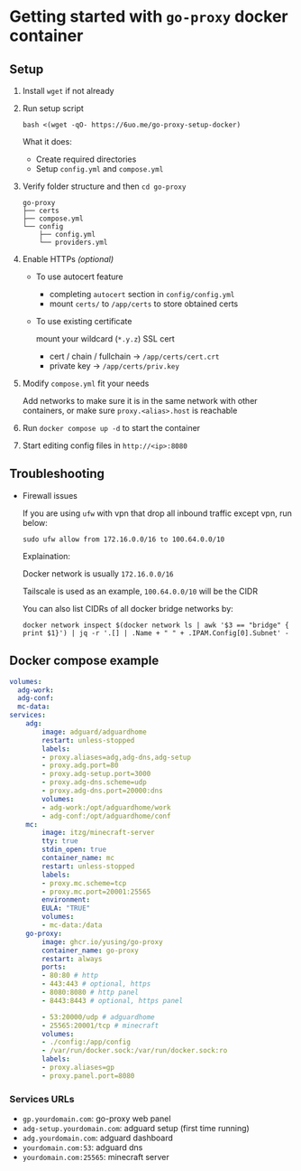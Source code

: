 # Getting started with `go-proxy` docker container

## Setup

1. Install `wget` if not already

2. Run setup script

   `bash <(wget -qO- https://6uo.me/go-proxy-setup-docker)`

   What it does:

   - Create required directories
   - Setup `config.yml` and `compose.yml`

3. Verify folder structure and then `cd go-proxy`

    ```plain
    go-proxy
    ├── certs
    ├── compose.yml
    └── config
        ├── config.yml
        └── providers.yml
    ```

4. Enable HTTPs _(optional)_
   - To use autocert feature
     - completing `autocert` section in `config/config.yml`
     - mount `certs/` to `/app/certs` to store obtained certs

   - To use existing certificate

     mount your wildcard (`*.y.z`) SSL cert

     - cert / chain / fullchain -> `/app/certs/cert.crt`
     - private key -> `/app/certs/priv.key`

5. Modify `compose.yml` fit your needs

    Add networks to make sure it is in the same network with other containers, or make sure `proxy.<alias>.host` is reachable

6. Run `docker compose up -d` to start the container

7. Start editing config files in `http://<ip>:8080`

## Troubleshooting

- Firewall issues

    If you are using `ufw` with vpn that drop all inbound traffic except vpn, run below:

    `sudo ufw allow from 172.16.0.0/16 to 100.64.0.0/10`

    Explaination:

    Docker network is usually `172.16.0.0/16`

    Tailscale is used as an example, `100.64.0.0/10` will be the CIDR

    You can also list CIDRs of all docker bridge networks by:

    `docker network inspect $(docker network ls | awk '$3 == "bridge" { print $1}') | jq -r '.[] | .Name + " " + .IPAM.Config[0].Subnet' -`

## Docker compose example

```yaml
volumes:
  adg-work:
  adg-conf:
  mc-data:
services:
    adg:
        image: adguard/adguardhome
        restart: unless-stopped
        labels:
        - proxy.aliases=adg,adg-dns,adg-setup
        - proxy.adg.port=80
        - proxy.adg-setup.port=3000
        - proxy.adg-dns.scheme=udp
        - proxy.adg-dns.port=20000:dns
        volumes:
        - adg-work:/opt/adguardhome/work
        - adg-conf:/opt/adguardhome/conf
    mc:
        image: itzg/minecraft-server
        tty: true
        stdin_open: true
        container_name: mc
        restart: unless-stopped
        labels:
        - proxy.mc.scheme=tcp
        - proxy.mc.port=20001:25565
        environment:
        EULA: "TRUE"
        volumes:
        - mc-data:/data
    go-proxy:
        image: ghcr.io/yusing/go-proxy
        container_name: go-proxy
        restart: always
        ports:
        - 80:80 # http
        - 443:443 # optional, https
        - 8080:8080 # http panel
        - 8443:8443 # optional, https panel

        - 53:20000/udp # adguardhome
        - 25565:20001/tcp # minecraft
        volumes:
        - ./config:/app/config
        - /var/run/docker.sock:/var/run/docker.sock:ro
        labels:
        - proxy.aliases=gp
        - proxy.panel.port=8080
```

### Services URLs

- `gp.yourdomain.com`: go-proxy web panel
- `adg-setup.yourdomain.com`: adguard setup (first time running)
- `adg.yourdomain.com`: adguard dashboard
- `yourdomain.com:53`: adguard dns
- `yourdomain.com:25565`: minecraft server
